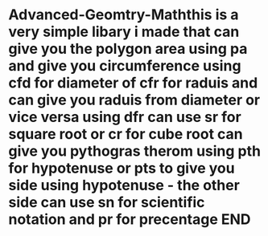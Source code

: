 # Advanced-Geomtry-Maththis is a very simple libary i made that can give you the polygon area using pa and give you circumference using cfd for diameter of cfr for raduis and can give you raduis from diameter or vice versa using dfr can use sr for square root or cr for cube root can give you pythogras therom using pth for hypotenuse or pts to give you side using hypotenuse - the other side can use sn for scientific notation and pr for precentage END
